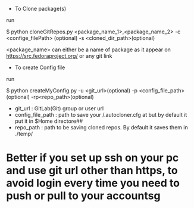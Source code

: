 * To Clone package(s)

run

$ python cloneGitRepos.py  <package_name_1>,<package_name_2>  -c <confige_filePath> (optional) -s <cloned_dir_path>(optional)

<package_name> can either be a name of package as it appear on https://src.fedoraproject.org/ or any git link


* To create Config file

run

$ python createMyConfig.py -u <git_url>(optional) -p <config_file_path>(optional) -rp<repo_path>(optional)

- git_url : GitLab(Git) group or user url
- config_file_path : path to save your /.autocloner.cfg at but by default it put it in $Home directore##
- repo_path : path to be saving cloned repos. By default it saves them in ./temp/


# Better if you set up ssh on your pc and use git url other than https, to avoid login every time you need to push or pull to your accountsg






